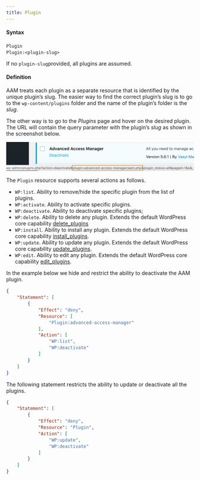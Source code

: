 ```yaml
---
title: Plugin
---
```


#### Syntax

`Plugin`<br/>
`Plugin:<plugin-slug>`

If no `plugin-slug`provided, all plugins are assumed.

#### Definition

AAM treats each plugin as a separate resource that is identified by the unique plugin’s slug. The easier way to find the correct plugin’s slug is to go to the `wp-content/plugins` folder and the name of the plugin’s folder is the _slug_.

The other way is to go to the _Plugins_ page and hover on the desired plugin. The URL will contain the query parameter with the plugin’s _slug_ as shown in the screenshot below.

![AAM Plugin Slug](./assets/aam-plugin-slug.png)

The `Plugin` resource supports several actions as follows.

- `WP:list`. Ability to remove/hide the specific plugin from the list of plugins.
- `WP:activate`. Ability to activate specific plugins.
- `WP:deactivate`. Ability to deactivate specific plugins;
- `WP:delete`. Ability to delete any plugin. Extends the default WordPress core capability [delete_plugins](https://wordpress.org/documentation/article/roles-and-capabilities/#delete_plugins)
- `WP:install`. Ability to install any plugin. Extends the default WordPress core capability [install_plugins](https://wordpress.org/documentation/article/roles-and-capabilities/#install_plugins).
- `WP:update`. Ability to update any plugin. Extends the default WordPress core capability [update_plugins](https://wordpress.org/documentation/article/roles-and-capabilities/#update_plugins).
- `WP:edit`. Ability to edit any plugin. Extends the default WordPress core capability [edit_plugins](https://wordpress.org/documentation/article/roles-and-capabilities/#edit_plugins).

In the example below we hide and restrict the ability to deactivate the AAM plugin.

```json
{
    "Statement": [
        {
            "Effect": "deny",
            "Resource": [
                "Plugin:advanced-access-manager"
            ],
            "Action": [
                "WP:list",
                "WP:deactivate"
            ]
        }
    ]
}
```

The following statement restricts the ability to update or deactivate all the plugins.

```json
{
    "Statement": [
        {
            "Effect": "deny",
            "Resource": "Plugin",
            "Action": [
                "WP:update",
                "WP:deactivate"
            ]
        }
    ]
}
```